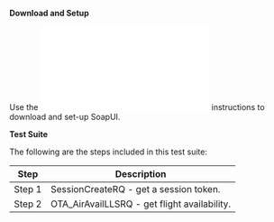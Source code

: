 **Download and Setup**

Use the ![README.md](/SabreAPIsTestSuites/README.md) instructions to download and
set-up SoapUI.

**Test Suite**

The following are the steps included in this test suite:

| **Step** | **Description**                                              |
|----------|--------------------------------------------------------------|
| Step 1   | SessionCreateRQ - get a session token.        |
| Step 2   | OTA_AirAvailLLSRQ - get flight availability. |


